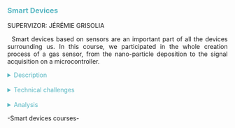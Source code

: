 <h3 style="color: #56b6c2">Smart Devices</h3>

SUPERVIZOR: JÉRÉMIE GRISOLIA

<p style="text-indent: 2%; text-align: justify;">
    Smart devices based on sensors are an important part of all the devices surrounding us. In this course, we participated in the whole creation process of a gas sensor, from the nano-particle deposition to the signal acquisition on a microcontroller.
</p>

<details>
    <summary style="color: #56b6c2">Description</summary>
    <p style="text-indent: 2%; margin-left: 2%; text-align: justify;">
        This project is part of the 5ISS year formation at INSA Toulouse. We created a nanoparticle gas sensor in the AIME laboratory at INSA Toulouse. Then, we designed the PCB and the code to use the sensor with a LoraWAN protocol and display its data on a dashboard. The Smart Devices module gathers four classes that go over the different steps of production of a nanoparticle-based gas sensor. I summarized them in the table below. Then, I focused on the most relevant experiences: the nano-particle deposition to create the sensor and the M&OSH project.
    </p>
    <table style="border-collapse: collapse; border: 1px #56b6c2 solid; text-align: center; margin-left: 2%;">
    <tr style="border: 1px #56b6c2 solid; background-color: #56b6c2; color: #282c34; font-weight: bold;text-align: center; padding: 10px;">
       <th style="border: 1px #56b6c2 solid;">Class name</th>
       <th style="border: 1px #56b6c2 solid;">Context & Mission</th>
    </tr>
    <tr>
       <td style="border: 1px #56b6c2 solid; font-weight: bold;">Microcontrollers & Open-Source Hardware, Embedded IA (M&OSH)</td>
       <td style="border: 1px #56b6c2 solid;">Project developed in groups of two using the gas sensor we built. We used our sensor with an ESP32, creating a PCB board using KiCad and adding a Lora communication module to turn our sensor into a smart sensor sending data to The Things Network's cloud.</td>
    </tr>
    <tr>
       <td style="border: 1px #56b6c2 solid; font-weight: bold;">CAD, Manufacturing & Integration of Nano-Technology Sensors (AIME)</td>
       <td style="border: 1px #56b6c2 solid;">Internship at the AIME lab to follow and realize the process of creating the gas sensor with a nano-particle deposition on a silicium board.</td>
    </tr>
    <tr>
       <td style="border: 1px #56b6c2 solid; font-weight: bold;">Sensors Introduction</td>
       <td style="border: 1px #56b6c2 solid;">Theoretical lectures and practical works about the physical concepts of different types of sensors and how to create a sensor datasheet.</td>
    </tr>
    <tr>
       <td style="border: 1px #56b6c2 solid; font-weight: bold;">Analog Electronics Labs</td>
       <td style="border: 1px #56b6c2 solid;">Practical works destined to help us design the analog circuit that would transform the output value of our sensor (in the form of a resistance variation) to a usable signal going from 1V to 5V.</td>
    </tr>
    </table>
    <br>
    <details style="text-indent: 10%;">
        <summary style="color: #56b6c2">Deposition of nano-particles to create a gas sensor</summary>
        <p style="text-indent: 10%; margin-left: 10%; text-align: justify;">
            The first experience we had in the Smart Devices module was the internship in the AIME cleanroom. It lasted for a week, consisting in different half-day modules where we could oversee and manipulate the different processes involved in the manufacturing of a nano-particle sensor. The end goal was to make a gas sensor from Tungsten nano-particles, that expresses a variation of resistance when detecting specific gases (in our case Ethanol & Ammonia).
        </p>
        <p style="text-indent: 10%; margin-left: 10%; text-align: justify;">
            The different steps we followed to make the sensor were the following: <br><br>
            1. &emsp; <b>Exposing the sensor circuit by photolithography:</b> without going into too much detail about the process of photolithography, we used it to engrave based on a mask on a silicium wafer. As you can see on the adjacent picture, it is a pretty complex mask containing a heating resistance, a temperature sensor, and two interdigitated combs where we will make the deposition. <br><br>
            2. &emsp; <b>Making and deposing the nano-particles:</b> the next step was to create the Tungstene nano-particles and deposit them on the engraved wafer. To do so, we followed an extremely precise chemical process, using pipettes going to a 0.05 milliliter precision.
            Once we obtained the particles, we deposited them using a process called Dielectrophoresis. What we did was we put a drop of our very diluted solution containing the nano-particles on the entire sensor circuit, and then put an electrical field only on the intergititated combs part. This resulsted in the particles only "sticking" to the desired part when we rinced the solution in water. <br><br>
            3. &emsp; <b>Caraterising the sensor for the datasheet:</b> now that we had our sensor, we tried to caracterise it by generating some I/V curves, so that all the groups could use their data to create a datasheet. <br><br> 
        </p>
        <p style="text-indent: 10%; margin-left: 10%; text-align: justify;">
            Once the AIME internship was finished for all the groups and using the concepts we learned during the "Introduction to sensors" class, we were able to redact a datasheet that tries to be as close as possible to the ones you can find in the industry, made by professional mnufacturers. You can find the datasheet made by my group in the link below:
            <a href="https://github.com/ALievre/5ISS_Portfolio/blob/main/public/files/sdev_datasheet.pdf">Datasheet</a>
        </p>
    </details>
    <br>
    <details style="text-indent: 10%;">
        <summary style="color: #56b6c2">M&OSH Project</summary>
        <p style="text-indent: 10%; margin-left: 10%; text-align: justify;">
            In this course, we had a lot of freedom to choose what direction we wanted to take: to follow proposed labs or to start a project directly related to our gas sensor. With my project partner, Assia Nguyen, we chose to start the porject to allow us to go further in the development of our sensor. It was a great follow-through since we can now use it with a shield, connect it to The Things Network and see the data on a Node-RED dashboard. The arduino code used to retrieve and process the data was adapted for both the AIME gaz sensor and the industrial grove sensor given to us. We used a ESP32 as a microcontroller. I was very excited to start working on this project since its a culmination of what we did during the AIME internship and it showed me the complete process of making a sensor. Our work was divided into different steps:
        </p>
        <p style="margin-left: 15%;">
            <br>
            1. &emsp; To test the LoRa connexion<br>
            2. &emsp; To implement a code that retrieves and sends data to The Things Network with LoRaWAN<br>
            3. &emsp; To conceive a PCB shield with KiCad<br>
            4. &emsp; To create a Node-RED dashboard to display the data and the controls of the sensor<br>
        </p>
        <p style="text-indent: 10%; margin-left: 10%; text-align: justify;">
            As a delierable for the project, we redacted a quick report in the form of a README file, follow the link below to consult it:
            <a href="https://github.com/MOSH-Insa-Toulouse/2021_2022_LIEVRE_NGUYEN">M&OSH Project</a>
        </p>
    </details>
</details>
<br>
<details>
    <summary style="color: #56b6c2">Technical challenges</summary>
    <br>
    <details style="text-indent: 2%;">
        <summary style="color: #56b6c2">Microcontroller and Open Source Hardware (M&OSH)</summary>
        <p style="text-indent: 2%; margin-left: 2%; text-align: justify;">
            Because it involved many different skillsets, the M&OSH mini-project had different challenges:
        </p>
        <ul style="text-align: justify;">
            <li>Since we never used LoRa communication before, it took us some time to understand how to implement it. We were able to find multiple examples of code online so it helped us do this part faster.</li>
            <br>
            <li>Another difficulty was to connect our device to The Things Network. In fact, we never used it before. We did not know the process to create a TTN application and to connect our device to it took us some time to figure it out.</li>
            <br>
            <li>I also had difficulties to connect our TTN application to our Node-RED dashboard. Normally, there is a Node-RED node specifically design to receive datat from TTN. But, for unknown reasons, it is not working anymore. So, I had to use a MQTT node. It took me some time to configure it. Moreover, since TTN is not always working properly, I thought for a long time that my configuration was wrong when it was just the website not responding correctly.</li>
        </ul>
    </details>
    <br>
    <details style="text-indent: 2%;">
        <summary style="color: #56b6c2">CAD, Manufacturing & Integration of Nano-Technology Sensors (AIME)</summary>
        <p style="text-indent: 2%; margin-left: 2%; text-align: justify;">
            We had difficulties obtaining good results when we tested our sensor. As a matter of fact, we had problems integrating the Tungsten nano-particles into the sensor. When we looked in the microscope to see our particles, we observed that there was a low concentration of nano-particles. Thus, we tried increasing the concentration of nano-particles by heating it to evaporate more water. Then, we tried once again to integrate the solution into our sensor but it was still not enough. Since we were running out of time, we used sensors made by last year students. It was so sad to see our work not functionning.
        </p>
    </details>
    <br>
    <details style="text-indent: 2%;">
        <summary style="color: #56b6c2">Sensors introduction</summary>
        <p style="text-indent: 2%; margin-left: 2%; text-align: justify;">
            I chose to group the technical challenges of the last two classes together, because they served a similar purpose. In the introduction to sensors class, we had some theoretical lectures about the general physics principles of sensors, along with some physics practicals that brought back notions. It also gave us critical notions on how to design a good datasheet, what metrics to use and what errors to avoid.
        </p>
    </details>
    <br>
    <details style="text-indent: 2%;">
        <summary style="color: #56b6c2">Analog Electronics Labs</summary>
        <p style="text-indent: 2%; margin-left: 2%; text-align: justify;">
            The Analog electronics labs were here to help us design the analog signal treatment part to exploit the values coming from our gas sensor. As said previously, the sensor's output is a resistance variation, which can be expressed as a current variation by imposing V (the tension). However, this current is really small, at about 100 nA, and we cannot measure it directly. So, we had to create a signal processing circuit to move the signal in a tension 1.1V to 5V, which corresponds to the range of the ADC of the Arduino Uno.
            Designing the circuit was pretty challenging, involving signal processing notions and filters that we had not used in a long time. Fortunately, we used the tool LTSpice, an electronics circuits simulator, to help us iterate over prototypes and test our results.
            All the information about this class and the labs subjects can be found here.
        </p>
    </details>
</details>
<br>
<details>
    <summary style="color: #56b6c2">Analysis</summary>
    <p>
        You can find explications on how to read the skills matrix by clicking on the table icon in the left bar.
    </p>
    <br>
    <details style="text-indent: 2%;">
        <summary style="color: #56b6c2">Self-evaluation with the skills matrix</summary>
        <p style="text-indent: 2%; margin-left: 2%; text-align: justify;">
            This module was one of my favorite one. It required the widest array of skills in electronics, signal processing, physics, and programming. I really feel that I acquired the skills expected.
        </p>
        <br>
        <table style="border-collapse: collapse; border: 1px #56b6c2 solid; text-align: center; margin-left: 2%;">
            <tr style="border: 1px #56b6c2 solid; background-color: #56b6c2; color: #282c34; font-weight: bold;text-align: center; padding: 10px;">
                <th style="border: 1px #56b6c2 solid;">Skill</th>
                <th style="border: 1px #56b6c2 solid;">Required level</th>
                <th style="border: 1px #56b6c2 solid;">Self-evaluation</th>
                <th style="border: 1px #56b6c2 solid;">Learning mode</th>
            </tr>
            <tr>
                <td style="border: 1px #abb2bf solid; background-color: #abb2bf; color: #282c34" colspan="4">Introduction to sensors</td>
            </tr>
            <tr>
                <td style="border: 1px #56b6c2 solid;">Understand basic notions of sensors, data acquisition: physics, electronics and metrology point of view</td>
                <td style="border: 1px #56b6c2 solid;">4</td>
                <td style="border: 1px #56b6c2 solid;">4</td>
                <td style="border: 1px #56b6c2 solid;">IT</td>
            </tr>
            <tr>
                <td style="border: 1px #56b6c2 solid;">Be able to manufacture a nano-particles sensor using micro-electronics tools: chemical synthesis, assembly, testing</td>
                <td style="border: 1px #56b6c2 solid;">4</td>
                <td style="border: 1px #56b6c2 solid;">4</td>
                <td style="border: 1px #56b6c2 solid;">IT</td>
            </tr>
            <tr>
                <td style="border: 1px #56b6c2 solid;">Be able to design the datasheet of the sensor manufactured</td>
                <td style="border: 1px #56b6c2 solid;">4</td>
                <td style="border: 1px #56b6c2 solid;">4</td>
                <td style="border: 1px #56b6c2 solid;">IT + PE</td>
            </tr>   
        </table>
        <p style="text-indent: 2%; margin-left: 2%; text-align: justify;">
            For the Introduction to Sensors skillset, my background in Electronics really helped me understand what was expected of me. The cleanroom sessions were well explained so we could understand every step of the process. The datasheet was more challenging to write but coming from AE helped me since I already knew how to read a datasheet.
        </p>
        <table style="border-collapse: collapse; border: 1px #56b6c2 solid; text-align: center; margin-left: 2%;">
            <tr style="border: 1px #56b6c2 solid; background-color: #56b6c2; color: #282c34; font-weight: bold;text-align: center; padding: 10px;">
                <th style="border: 1px #56b6c2 solid;">Skill</th>
                <th style="border: 1px #56b6c2 solid;">Required level</th>
                <th style="border: 1px #56b6c2 solid;">Self-evaluation</th>
                <th style="border: 1px #56b6c2 solid;">Learning mode</th>
            </tr>
            <tr>
                <td style="border: 1px #abb2bf solid;background-color: #abb2bf; color: #282c34" colspan="4">Microcontrollers and Open Source Hardware</td>
            </tr>
            <tr>
                <td style="border: 1px #56b6c2 solid;">Understand microcontroller archictecture and how to use them</td>
                <td style="border: 1px #56b6c2 solid;">4</td>
                <td style="border: 1px #56b6c2 solid;">4</td>
                <td style="border: 1px #56b6c2 solid;">IT + ST</td>
            </tr>
            <tr>
                <td style="border: 1px #56b6c2 solid;">Be able to design data acquisition system (sensor, conditioner, microcontroller) with respect to the application</td>
                <td style="border: 1px #56b6c2 solid;">4</td>
                <td style="border: 1px #56b6c2 solid;">4</td>
                <td style="border: 1px #56b6c2 solid;">IT + ST</td>
            </tr>
            <tr>
                <td style="border: 1px #56b6c2 solid;">Be able to design the electronic circuit of a sensor’s signal conditioner (design + simulation)</td>
                <td style="border: 1px #56b6c2 solid;">4</td>
                <td style="border: 1px #56b6c2 solid;">4</td>
                <td style="border: 1px #56b6c2 solid;">IT + PE</td>
            </tr>
            <tr>
                <td style="border: 1px #56b6c2 solid;">Be able to design a shield to accommodate the gas sensor</td>
                <td style="border: 1px #56b6c2 solid;">4</td>
                <td style="border: 1px #56b6c2 solid;">4</td>
                <td style="border: 1px #56b6c2 solid;">IT</td>
            </tr>
            <tr>
                <td style="border: 1px #56b6c2 solid;">Be abe to design the sofware to use the gas sensor and its HMI</td>
                <td style="border: 1px #56b6c2 solid;">3</td>
                <td style="border: 1px #56b6c2 solid;">4</td>
                <td style="border: 1px #56b6c2 solid;">IT + ST</td>
            </tr>
            <tr>
                <td style="border: 1px #56b6c2 solid;">Be able to combine all of the above mentioned components into a smart device</td>
                <td style="border: 1px #56b6c2 solid;">4</td>
                <td style="border: 1px #56b6c2 solid;">4</td>
                <td style="border: 1px #56b6c2 solid;">IT</td>
            </tr>
        </table>
        <p style="text-indent: 2%; margin-left: 2%; text-align: justify;">
            As for the M&OSH skillset, I really felt invested because that is the type of project I really like. Coming from AE and from personal projects, I already had previous experience to help me with this project.
        </p>
    </details>
    <br>
    <details style="text-indent: 2%;">
        <summary style="color: #56b6c2">General review and feedback on the course</summary>
        <p style="text-indent: 2%; margin-left: 2%; text-align: justify;">
            As I already said, this module was one of my favorites of the year. Participating in the entire creation process of a sensor was nice, from the creation in a cleanroom to the implementation of the sensor in a real project. I think that this module was what I expected when I chose to study ISS. I really sensed that I was acquiring or strengthening many skills during this project. I also really liked the freedom we had to choose what we wanted to do. It showed that the professors really tried to adapt this module to every different backgrounds.
        </p>
        <p style="text-indent: 2%; margin-left: 2%; text-align: justify;">
            I am happy to have chosen the project. I think that all the complementary classes really helped with the main project. I really felt that every classes had a purpose and were useful to carry out the project.
        </p>
        <p style="text-indent: 2%; margin-left: 2%; text-align: justify;">
            However, I think that the scheduling of this module was not perfect. For example, we directly did the AIME lab sessions before having the Introduction to Sensors class. We also did not have time to print the PCB boards and I wad a little bit disappointed by that. As a matter of fact, I was really enthusiast about fully creating a PCB board. I really invested myself into designing the board. So, it was sad not to have the final product and not being able to use the sensor we manufactured. That being said, it was still a really good experience that I loved doing.  
        </p>
        <p style="text-indent: 2%; margin-left: 2%; text-align: justify;">
            To conclude, I feel that this module was the embodiment of what I wanted to do in ISS. It is one the modules where I was the most invested in. I can positively say that I learn a lot and that I had a lot of fun doing it.
        </p>
        <br>
    </details>
</details>

<p>-Smart devices courses-</p>